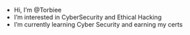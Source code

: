 - Hi, I’m @Torbiee 
- I’m interested in CyberSecurity and Ethical Hacking
- I’m currently learning Cyber Security and earning my certs

 

<!---
Torbiee/Torbiee is a ✨ special ✨ repository because its `README.md` (this file) appears on your GitHub profile.
You can click the Preview link to take a look at your changes.
--->

